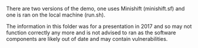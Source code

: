 There are two versions of the demo, one uses Minishift (minishift.sf) and one is ran on the local machine (run.sh).

The information in this folder was for a presentation in 2017 and so may not function correctly any more and is not advised to ran as the software components are likely out of date and may contain vulnerabilities.
